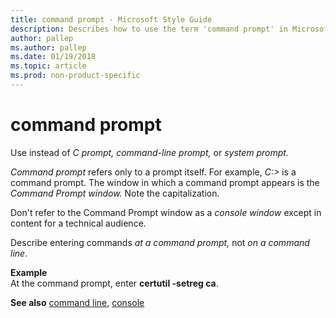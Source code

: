 ```yaml
---
title: command prompt - Microsoft Style Guide
description: Describes how to use the term 'command prompt' in Microsoft content and provides an example of using 'command prompt' in content.
author: pallep
ms.author: pallep
ms.date: 01/19/2018
ms.topic: article
ms.prod: non-product-specific
---
```


# command prompt

Use instead of *C prompt, command-line prompt,* or *system prompt.*

*Command prompt* refers only to a prompt itself. For example, *C:>* is a command prompt. The window in which a command prompt appears is the *Command Prompt window.* Note the capitalization.

Don't refer to the Command Prompt window as a *console window* except in content for a technical audience.

Describe entering commands *at a command prompt,* not *on a command line*.

**Example**  
At the command prompt, enter **certutil -setreg ca**.

**See also**  [command line](~/a-z-word-list-term-collections/c/command-line.md), [console](~/a-z-word-list-term-collections/c/console.md)
